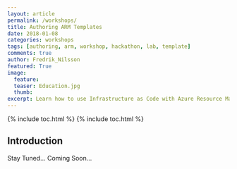 ```yaml
---
layout: article
permalink: /workshops/
title: Authoring ARM Templates
date: 2018-01-08
categories: workshops
tags: [authoring, arm, workshop, hackathon, lab, template]
comments: true
author: Fredrik_Nilsson
featured: True
image:
  feature: 
  teaser: Education.jpg
  thumb: 
excerpt: Learn how to use Infrastructure as Code with Azure Resource Manager template deployments.
---
```

{% include toc.html %}
{% include toc.html %}

## Introduction

Stay Tuned... Coming Soon...
